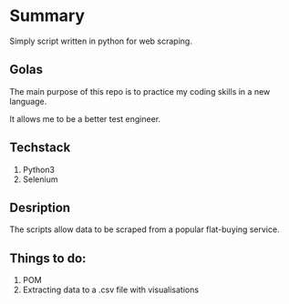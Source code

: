 # Summary 
Simply script written in python for web scraping.

## Golas 
The main purpose of this repo is to practice my coding skills in a new language.

It allows me to be a better test engineer. 

## Techstack
1. Python3
2. Selenium

## Desription
The scripts allow data to be scraped from a popular flat-buying service. 

## Things to do:
1. POM
2. Extracting data to a .csv file with visualisations